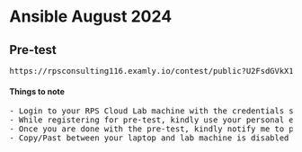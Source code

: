 # Ansible August 2024

## Pre-test
<pre>
https://rpsconsulting116.examly.io/contest/public?U2FsdGVkX1+WjJEXq04xM/lciWVLN6joWtDhjlWS7ibqxdWFwKfQ/FRoXY9nzQxN3FWnDpIcjaJVatcRkL5g3A==  
</pre>

#### Things to note
<pre>
- Login to your RPS Cloud Lab machine with the credentials shared to you
- While registering for pre-test, kindly use your personal email-id (avoid using BOFA id)
- Once you are done with the pre-test, kindly notify me to proceed with the training
- Copy/Past between your laptop and lab machine is disabled as per your bank policy
</pre>
